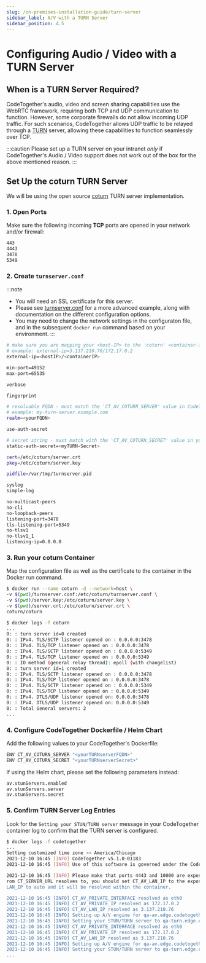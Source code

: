 ```yaml
---
slug: /on-premises-installation-guide/turn-server
sidebar_label: A/V with a TURN Server
sidebar_position: 4.5
---
```


# Configuring Audio / Video with a TURN Server

## When is a TURN Server Required?

CodeTogether's audio, video and screen sharing capabilities use the WebRTC framework, requiring both TCP and UDP communication to function. However, some corporate firewalls do not allow incoming UDP traffic. For such scenarios, CodeTogether allows UDP traffic to be relayed through a [TURN](https://webrtc.org/getting-started/turn-server) server, allowing these capabilities to function seamlessly over TCP. 

:::caution
Please set up a TURN server on your intranet *only* if CodeTogether's Audio / Video support does not work out of the box for the above mentioned reason.
:::

## Set Up the coturn TURN Server

We will be using the open source [coturn](https://hub.docker.com/r/coturn/coturn) TURN server implementation. 

### 1. Open Ports
Make sure the following incoming **TCP** ports are opened in your network and/or firewall:

```bash
443
4443
3478
5349
```

### 2. Create `turnserver.conf`

:::note
- You will need an SSL certificate for this server.
- Please see [turnserver.conf](https://github.com/coturn/coturn/blob/master/examples/etc/turnserver.conf) for a more advanced example, along with documentation on the different configuration options. 
- You may need to change the network settings in the configuraton file, and in the subsequent `docker run` command based on your environment.
:::

```bash
# make sure you are mapping your <host-IP> to the 'coturn' <container-internal-IP>
# example: external-ip=3.137.210.76/172.17.0.2
external-ip=<hostIP>/<containerIP>

min-port=49152
max-port=65535

verbose

fingerprint

# resolvable FQDN - must match the 'CT_AV_COTURN_SERVER' value in CodeTogether Dockerfile/Helm chart
# example: my-turn-server.example.com
realm=<yourFQDN>

use-auth-secret

# secret string - must match with the 'CT_AV_COTURN_SECRET' value in your CodeTogether Dockerfile/Helm chart
static-auth-secret=<myTURN-Secret>

cert=/etc/coturn/server.crt
pkey=/etc/coturn/server.key

pidfile=/var/tmp/turnserver.pid

syslog
simple-log

no-multicast-peers
no-cli
no-loopback-peers
listening-port=3478
tls-listening-port=5349
no-tlsv1
no-tlsv1_1
listening-ip=0.0.0.0
```
### 3. Run your coturn Container 

Map the configuration file as well as the certificate to the container in the Docker run command.

```bash
$ docker run --name coturn -d --network=host \
-v $(pwd)/turnserver.conf:/etc/coturn/turnserver.conf \
-v $(pwd)/server.key:/etc/coturn/server.key \
-v $(pwd)/server.crt:/etc/coturn/server.crt \
coturn/coturn

$ docker logs -f coturn
...
0: : turn server id=0 created
0: : IPv4. TLS/SCTP listener opened on : 0.0.0.0:3478
0: : IPv4. TLS/TCP listener opened on : 0.0.0.0:3478
0: : IPv4. TLS/SCTP listener opened on : 0.0.0.0:5349
0: : IPv4. TLS/TCP listener opened on : 0.0.0.0:5349
0: : IO method (general relay thread): epoll (with changelist)
0: : turn server id=1 created
0: : IPv4. TLS/SCTP listener opened on : 0.0.0.0:3478
0: : IPv4. TLS/TCP listener opened on : 0.0.0.0:3478
0: : IPv4. TLS/SCTP listener opened on : 0.0.0.0:5349
0: : IPv4. TLS/TCP listener opened on : 0.0.0.0:5349
0: : IPv4. DTLS/UDP listener opened on: 0.0.0.0:3478
0: : IPv4. DTLS/UDP listener opened on: 0.0.0.0:5349
0: : Total General servers: 2
...
```
### 4. Configure CodeTogether Dockerfile / Helm Chart

Add the following values to your CodeTogether's Dockerfile:
```bash
ENV CT_AV_COTURN_SERVER "<yourTURNserverFQDN>"
ENV CT_AV_COTURN_SECRET "<yourTURNserverSecret>"
```

If using the Helm chart, please set the following parameters instead:

```bash
av.stunServers.enabled
av.stunServers.server
av.stunServers.secret
```

### 5. Confirm TURN Server Log Entries

Look for the `Setting your STUN/TURN server` message in your CodeTogether container log to confirm that the TURN server is configured.

```bash
$ docker logs -f codetogether
...
Setting customized time zone >> America/Chicago
2021-12-10 16:45 [INFO] CodeTogether v5.1.0-01183
2021-12-10 16:45 [INFO] Use of this software is governed under the CodeTogether End User License Agreement.

2021-12-10 16:45 [INFO] Please make that ports 4443 and 10000 are exposed outside of the container. In addition, if they are exposed on a different IP address than the hostname f
rom CT_SERVER_URL resolves to, you should set CT_AV_LAN_IP to the exposed IP address on your network. If the IP is the same as CT_SERVER_URL's host resolution, you can set CT_AV_
LAN_IP to auto and it will be resolved within the container.

2021-12-10 16:45 [INFO] CT_AV_PRIVATE_INTERFACE resolved as eth0
2021-12-10 16:45 [INFO] CT_AV_PRIVATE_IP resolved as 172.17.0.2
2021-12-10 16:45 [INFO] CT_AV_LAN_IP resolved as 3.137.210.76
2021-12-10 16:45 [INFO] Setting up A/V engine for qa-av.edge.codetogether.com:443 ..
2021-12-10 16:45 [INFO] Setting your STUN/TURN server to qa-turn.edge.codetogether.com ...
2021-12-10 16:45 [INFO] CT_AV_PRIVATE_INTERFACE resolved as eth0
2021-12-10 16:45 [INFO] CT_AV_PRIVATE_IP resolved as 172.17.0.2
2021-12-10 16:45 [INFO] CT_AV_LAN_IP resolved as 3.137.210.76
2021-12-10 16:45 [INFO] Setting up A/V engine for qa-av.edge.codetogether.com:443 ..
2021-12-10 16:45 [INFO] Setting your STUN/TURN server to qa-turn.edge.codetogether.com ...
...
```